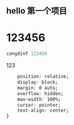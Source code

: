 ## hello 第一个项目
# 123456
```JavaScript
congdinf 123456
```
123
``` css
    position: relative;
    display: block;
    margin: 0 auto;
    overflow: hidden;
    max-width: 100%;
    cursor: pointer;
    text-align: center;
}